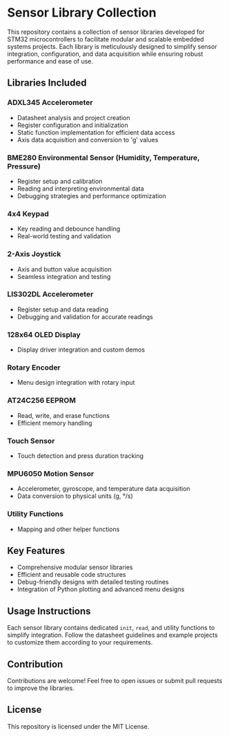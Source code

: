 # Sensor Library Collection

This repository contains a collection of sensor libraries developed for STM32 microcontrollers to facilitate modular and scalable embedded systems projects. Each library is meticulously designed to simplify sensor integration, configuration, and data acquisition while ensuring robust performance and ease of use.

## Libraries Included

### **ADXL345 Accelerometer**
- Datasheet analysis and project creation
- Register configuration and initialization
- Static function implementation for efficient data access
- Axis data acquisition and conversion to 'g' values

### **BME280 Environmental Sensor (Humidity, Temperature, Pressure)**
- Register setup and calibration
- Reading and interpreting environmental data
- Debugging strategies and performance optimization

### **4x4 Keypad**
- Key reading and debounce handling
- Real-world testing and validation

### **2-Axis Joystick**
- Axis and button value acquisition
- Seamless integration and testing

### **LIS302DL Accelerometer**
- Register setup and data reading
- Debugging and validation for accurate readings

### **128x64 OLED Display**
- Display driver integration and custom demos

### **Rotary Encoder**
- Menu design integration with rotary input

### **AT24C256 EEPROM**
- Read, write, and erase functions
- Efficient memory handling

### **Touch Sensor**
- Touch detection and press duration tracking

### **MPU6050 Motion Sensor**
- Accelerometer, gyroscope, and temperature data acquisition
- Data conversion to physical units (g, °/s)

### **Utility Functions**
- Mapping and other helper functions

## Key Features
- Comprehensive modular sensor libraries
- Efficient and reusable code structures
- Debug-friendly designs with detailed testing routines
- Integration of Python plotting and advanced menu designs

## Usage Instructions
Each sensor library contains dedicated `init`, `read`, and utility functions to simplify integration. Follow the datasheet guidelines and example projects to customize them according to your requirements.

## Contribution
Contributions are welcome! Feel free to open issues or submit pull requests to improve the libraries.

## License
This repository is licensed under the MIT License.

